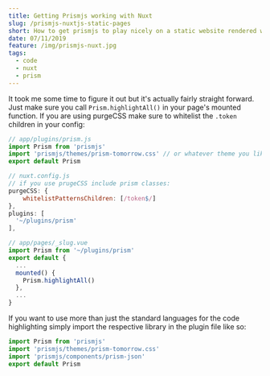 ```yaml
---
title: Getting Prismjs working with Nuxt
slug: /prismjs-nuxtjs-static-pages
short: How to get prismjs to play nicely on a static website rendered with nuxt.
date: 07/11/2019
feature: /img/prismjs-nuxt.jpg
tags:
  - code
  - nuxt
  - prism
---
```


It took me some time to figure it out but it's actually fairly straight forward. Just make sure you call `Prism.highlightAll()` in your page's mounted function. If you are using purgeCSS make sure to whitelist the `.token` children in your config:

```javascript
// app/plugins/prism.js
import Prism from 'prismjs'
import 'prismjs/themes/prism-tomorrow.css' // or whatever theme you like
export default Prism

// nuxt.config.js
// if you use prugeCSS include prism classes:
purgeCSS: {
    whitelistPatternsChildren: [/token$/]
},
plugins: [
  '~/plugins/prism'
],

// app/pages/_slug.vue
import Prism from '~/plugins/prism'
export default {
  ...
  mounted() {
    Prism.highlightAll()
  },
  ...
}
```

If you want to use more than just the standard languages for the code highlighting simply import the respective library in the plugin file like so:

```javascript
import Prism from 'prismjs'
import 'prismjs/themes/prism-tomorrow.css'
import 'prismjs/components/prism-json'
export default Prism
```
